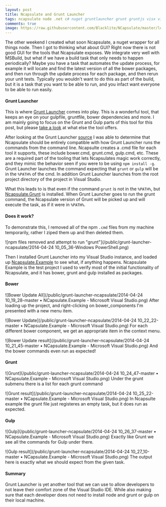```yaml
---
layout: post
title: Ncapsulate and Grunt Launcher
tags: ncapsulate node .net c# nuget gruntlauncher grunt gruntjs visx visualstudio
comments: true
image: https://raw.githubusercontent.com/Blacklite/NCapsulate/master/logo.png
---
```

The other weekend I created what soon Ncapsulate, a nuget wrapper for all things node.  Then I got to thinking what about GUI?  Right now there is not good GUI for the tools that Ncapsulate exposes.  We integrate very well with MSBuild, but what if we have a build task that only needs to happen periodically?  Maybe you have a task that automates the update process, for example it will locate and find the latest version of all the bower packages, and then run through the update process for each package, and then rerun your unit tests.  Typically you wouldn't want to do this as part of the build, but it is a task that you want to be able to run, and you infact want everyone to be able to run easily.


#### Grunt Launcher
This is where [Grunt Launcher][gruntlauncher] comes into play.  This is a wonderful tool, that keeps an eye on your gulpfile, gruntfile, bower dependencies and more.  I am mainly going to focus on the Grunt and Gulp parts of this tool
for this post, but please [take a look][gruntlauncher] at what else the tool offers.


After looking at the Grunt Launcher [source][gruntlaunchersource] I was able to determine that Ncapsulate should be entirely compatible with how Grunt Launcher runs the commands from the command line.  Ncapsulte creates a .cmd file for each tool it supports, these include bower.cmd, grunt.cmd, gulp.cmd, etc.  These are a required part of the tooling that lets Ncapsulates magic work correctly, and they mimic the behavior seen if you were to be using `npm install -g`.  Grunt Launcher launches the command expecting that `grunt` or `gulp` will be in the `%PATH%` of the cmd. In addition Grunt Launcher launches from the root project directory of the project in Visual Studio.


What this leads to is that even if the command `grunt` is not in the `%PATH%`, but [Ncapsulate.Grunt] is installed.  When Grunt Launcher goes to run the grunt command, the Ncapsulate version of Grunt will be picked up and will execute the task, as if it were in `%PATH%`.

#### Does it work?
To demonstrate this, I removed all of the npm `.cmd` files from my machine temporarily, rather I ziped them up and then deleted them.

![npm files removed and attempt to run "grunt"](/public/grunt-launcher-ncapsulate/2014-04-24 10_05_36-Windows PowerShell.png)


Then I installed Grunt Launcher into my Visual Studio instance, and loaded up [Ncapsulate.Example] to see what, if anything happens.  Ncapsulate Example is the test project I used to verify most of the initial functionality of Ncapsulate, and it has bower, grunt and gulp installed as packages.

#### Bower
![Bower Update All](/public/grunt-launcher-ncapsulate/2014-04-24 10_19_28-master • NCapsulate.Example - Microsoft Visual Studio.png)
After loading up the project, and right-clicking on bower_components I'm presented with a new menu item.

![Bower Update](/public/grunt-launcher-ncapsulate/2014-04-24 10_22_22-master • NCapsulate.Example - Microsoft Visual Studio.png)
For each different bower component, we get an appropriate item in the context menu.

![Bower Update result](/public/grunt-launcher-ncapsulate/2014-04-24 10_21_45-master • NCapsulate.Example - Microsoft Visual Studio.png)
And the bower commands even run as expected!


#### Grunt
![Grunt](/public/grunt-launcher-ncapsulate/2014-04-24 10_24_47-master • NCapsulate.Example - Microsoft Visual Studio.png)
Under the grunt submenu there is a list for each grunt command

![Grunt result](/public/grunt-launcher-ncapsulate/2014-04-24 10_25_22-master • NCapsulate.Example - Microsoft Visual Studio.png)
In Ncapsulte example the grunt file just registeres an empty task, but it does run as expected.


#### Gulp
![Gulp](/public/grunt-launcher-ncapsulate/2014-04-24 10_26_37-master • NCapsulate.Example - Microsoft Visual Studio.png)
Exactly like Grunt we see all the commands for Gulp under there.

![Gulp result](/public/grunt-launcher-ncapsulate/2014-04-24 10_27_10-master • NCapsulate.Example - Microsoft Visual Studio.png)
The output here is exactly what we should expect from the given task.


#### Summary
Grunt Launcher is yet another tool that we can use to allow developers to not leave their comfort zone of the Visual Studio IDE.  While also making sure that each developer does not need to install node and grunt or gulp on their local machine.


[gruntlauncher]: http://visualstudiogallery.msdn.microsoft.com/dcbc5325-79ef-4b72-960e-0a51ee33a0ff
[gruntlaunchersource]: https://github.com/Bjornej/GruntLauncher
[Ncapsulate.Grunt]: https://www.nuget.org/packages/Ncapsulate.Grunt/
[Ncapsulate.Example]: https://github.com/Blacklite/Ncapsulate.Example
